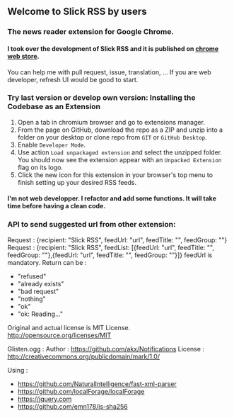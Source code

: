 ## Welcome to Slick RSS by users
### The news reader extension for Google Chrome.

#### I took over the development of Slick RSS and it is published on [chrome web store](https://chrome.google.com/webstore/detail/slick-rss-by-users/lloonpjjgockligalihhebapcafgbgef).

You can help me with pull request, issue, translation, ...
If you are web developer, refresh UI would be good to start.

### Try last version or develop own version: Installing the Codebase as an Extension
1. Open a tab in chromium browser and go to extensions manager.
2. From the page on GitHub, download the repo as a ZIP and unzip into a folder on your desktop or clone repo from `GIT` or `GitHub Desktop`.
3. Enable `Developer Mode`.
4. Use action `Load unpackaged extension` and select the unzipped folder. You should now see the extension appear with an `Unpacked Extension` flag on its logo.
5. Click the new icon for this extension in your browser's top menu to finish setting up your desired RSS feeds.

#### I'm not web developper. I refactor and add some functions. It will take time before having a clean code.

### API to send suggested url from other extension:
Request : {recipient: "Slick RSS", feedUrl: "url", feedTitle: "", feedGroup: ""}
Request : {recipient: "Slick RSS", feedList: [{feedUrl: "url", feedTitle: "", feedGroup: ""},{feedUrl: "url", feedTitle: "", feedGroup: ""}]}
feedUrl is mandatory.
Return can be :
- "refused"
- "already exists"
- "bad request"
- "nothing"
- "ok"
- "ok:  Reading..."

Original and actual license is MIT License.
http://opensource.org/licenses/MIT

Glisten.ogg :
Author : https://github.com/akx/Notifications
License : http://creativecommons.org/publicdomain/mark/1.0/

Using :
- https://github.com/NaturalIntelligence/fast-xml-parser
- https://github.com/localForage/localForage
- https://jquery.com
- https://github.com/emn178/js-sha256
